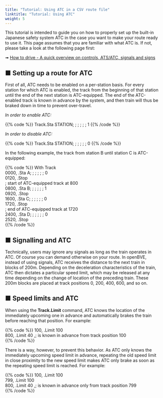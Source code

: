 ```yaml
---
title: "Tutorial: Using ATC in a CSV route file"
linktitle: "Tutorial: Using ATC"
weight: 5
---
```


This tutorial is intended to guide you on how to properly set up the built-in Japanese safety system ATC in the case you want to make your route ready to use it. This page assumes that you are familiar with what ATC is. If not, please take a look at the following page first:

➟ [How to drive - A quick overview on controls, ATS/ATC, signals and signs](https://openbve-project.net/play-japanese/)

## ■ Setting up a route for ATC
First of all, ATC needs to be enabled on a per-station basis. For every station for which ATC is enabled, the track from the beginning of that station until the end of the next station is ATC-equipped. The end of the ATC-enabled track is known in advance by the system, and then train will thus be braked down in time to prevent over-travel.

*In order to enable ATC:*

{{% code %}} 
Track.Sta STATION; ; ; ; ; ; 1
{{% /code %}}

*In order to disable ATC:*

{{% code %}} 
Track.Sta STATION; ; ; ; ; ; 0
{{% /code %}}

In the following example, the track from station B until station C is ATC-equipped:

{{% code %}} 
With Track  
0000, .Sta A; ; ; ; ; ; 0  
0120, .Stop  
; start of ATC-equipped track at 800  
0800, .Sta B; ; ; ; ; ; 1  
0920, .Stop  
1600, .Sta C; ; ; ; ; ; 0  
1720, .Stop  
; end of ATC-equipped track at 1720  
2400, .Sta D; ; ; ; ; ; 0  
2520, .Stop  
{{% /code %}}

## ■ Signalling and ATC

Technically, users may ignore any signals as long as the train operates in ATC. Of course you can demand otherwise on your route. In openBVE, instead of using signals, ATC receives the distance to the next train in blocks of 200m. Depending on the deceleration characteristics of the train, ATC then dictates a particular speed limit, which may be released at any time depending on the change of location of the preceding train. These 200m blocks are placed at track positions 0, 200, 400, 600, and so on.

## ■ Speed limits and ATC

When using the **Track.Limit** command, ATC knows the location of the immediately upcoming one in advance and automatically brakes the train before reaching that position. For example:

{{% code %}}
100, .Limit 100  
800, .Limit 40 ,; is known in advance from track position 100  
{{% /code %}}

There is a way, however, to prevent this behavior. As ATC only knows the immediately upcoming speed limit in advance, repeating the old speed limit in close proximity to the new speed limit makes ATC only brake as soon as the repeating speed limit is reached. For example:

{{% code %}}
100, .Limit 100  
799, .Limit 100  
800, .Limit 40 ,; is known in advance only from track position 799  
{{% /code %}}
